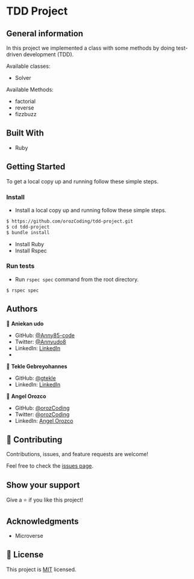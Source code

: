 # TDD Project

## General information
In this project we implemented a class with some methods by doing test-driven development (TDD).

Available classes:
- Solver

Available Methods:
- factorial 
- reverse 
- fizzbuzz 

## Built With

- Ruby

## Getting Started
To get a local copy up and running follow these simple steps.
### Install
- Install a local copy up and running follow these simple steps.
```bash
$ https://github.com/orozCoding/tdd-project.git
$ cd tdd-project
$ bundle install
```
- Install Ruby
- Install Rspec

### Run tests

- Run `rspec spec` command from the root directory.
```
$ rspec spec
```

## Authors

👤 **Aniekan udo**

- GitHub: [@Anny85-code](https://github.com/Anny85-code)
- Twitter: [@Annyudo8](https://twitter.com/Anny_udo8)
- LinkedIn: [LinkedIn](https://www.linkedin.com/in/aniekan-udo-665b65213/)
- 
👤 **Tekle Gebreyohannes**

- GitHub: [@gtekle](https://github.com/gtekle)
- LinkedIn: [LinkedIn](https://linkedin.com/in/gtekle)


👤 **Angel Orozco**

- GitHub: [@orozCoding](https://github.com/orozcoding)
- Twitter: [@orozCoding](https://twitter.com/orozcoding)
- LinkedIn: [Angel Orozco](linkedin.com/in/angel-orozco)


## 🤝 Contributing

Contributions, issues, and feature requests are welcome!

Feel free to check the [issues page](../../issues/).

## Show your support

Give a ⭐️ if you like this project!

## Acknowledgments

- Microverse

## 📝 License

This project is [MIT](./MIT.md) licensed.
